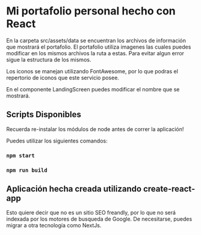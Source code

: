 # Mi portafolio personal hecho con React

En la carpeta src/assets/data se encuentran los archivos de información que mostrará el portafolio. El portafolio utiliza imagenes las cuales puedes modificar en los mismos archivos la ruta a estas. Para evitar algun error sigue la estructura de los mismos.

Los iconos se manejan utilizando FontAwesome, por lo que podras el repertorio de iconos que este servicio posee.

En el componente LandingScreen puedes modificar el nombre que se mostrará.

## Scripts Disponibles

Recuerda re-instalar los módulos de node antes de correr la aplicación!

Puedes utilizar los siguientes comandos:

### `npm start`

### `npm run build`

## Aplicación hecha creada utilizando create-react-app

Esto quiere decir que no es un sitio SEO freandly, por lo que no será indexada por los motores de busqueda de Google.
De necesitarse, puedes migrar a otra tecnología como NextJs.
